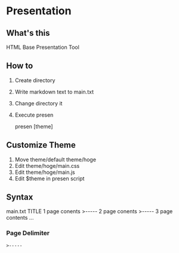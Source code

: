 # Presentation
## What's this
HTML Base Presentation Tool

## How to
1. Create directory
2. Write markdown text to main.txt
3. Change directory it
4. Execute presen

	presen [theme]

## Customize Theme 
1. Move theme/default theme/hoge
2. Edit theme/hoge/main.css
3. Edit theme/hoge/main.js
4. Edit $theme in presen script

## Syntax
main.txt
	TITLE
	1 page conents
	>-----
	2 page conents
	>-----
	3 page contents
	...
### Page Delimiter
	>-----
